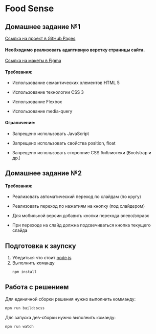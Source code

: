 # Food Sense

## Домашнее задание №1

[Cсылка на проект в GitHub Pages](https://m4rkelus.github.io/food-sense/index.html "Cсылка на проект в GitHub Pages")

#### Необходимо реализовать адаптивную верстку страницы сайта.

[Ссылка на макеты в Figma](https://www.figma.com/file/XeWzrTMu0ZyFGeHNAWojBO/Task1?node-id=23%3A18 "Макеты")

#### Требования:

- Использование семантических элементов HTML 5

- Использование технологии CSS 3

- Использование Flexbox

- Использование media-query

#### Ограничение:

- Запрещено использовать JavaScript

- Запрещено использовать свойства position, float

- Запрещено использовать сторонние CSS библиотеки (Bootstrap и др.)

## Домашнее задание №2

#### Требования:

- Реализовать автоматический переход по слайдам (по кругу)

- Реализовать переход по нажатиям на кнопку (под слайдером)

- Для мобильной версии добавить кнопки перехода влево/вправо

- При переходе на слайд должна подсвечиваться кнопка текущего слайда

## Подготовка к заупску

1. Убедиться что стоит [node.js](https://nodejs.org/en/)
2. Выполнить команду
   ```bash
   npm install
   ```

## Работа с решением

Для единичной сборки решения нужно выполнить комманду:

```bash
npm run build:scss
```

Для запуска дев-сборки нужно выполнить команду:

```bash
npm run watch
```
